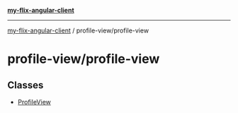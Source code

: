 [**my-flix-angular-client**](/README.md)

***

[my-flix-angular-client](../../modules.md) / profile-view/profile-view

# profile-view/profile-view

## Classes

- [ProfileView](classes/ProfileView.md)
